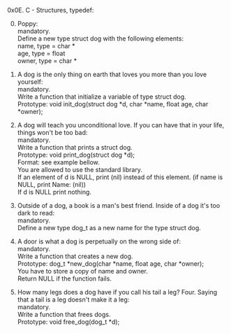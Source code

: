 0x0E. C - Structures, typedef:  

0. Poppy:  
mandatory.  
Define a new type struct dog with the following elements:  
name, type = char *  
age, type = float  
owner, type = char *  

1. A dog is the only thing on earth that loves you more than you love yourself:  
mandatory.  
Write a function that initialize a variable of type struct dog.  
Prototype: void init_dog(struct dog *d, char *name, float age, char *owner);  

2. A dog will teach you unconditional love. If you can have that in your life, things won't be too bad:  
mandatory.  
Write a function that prints a struct dog.  
Prototype: void print_dog(struct dog *d);  
Format: see example bellow.  
You are allowed to use the standard library.  
If an element of d is NULL, print (nil) instead of this element. (if name is NULL, print Name: (nil))  
If d is NULL print nothing.  

3. Outside of a dog, a book is a man's best friend. Inside of a dog it's too dark to read:  
mandatory.  
Define a new type dog_t as a new name for the type struct dog.  

4. A door is what a dog is perpetually on the wrong side of:  
mandatory.  
Write a function that creates a new dog.  
Prototype: dog_t *new_dog(char *name, float age, char *owner);  
You have to store a copy of name and owner.  
Return NULL if the function fails.  

5. How many legs does a dog have if you call his tail a leg? Four. Saying that a tail is a leg doesn't make it a leg:  
mandatory.  
Write a function that frees dogs.  
Prototype: void free_dog(dog_t *d);  
